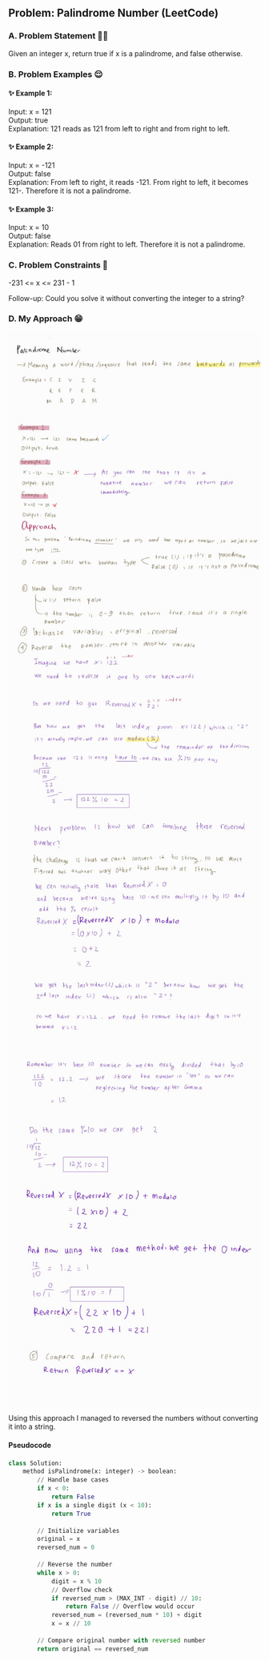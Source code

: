 ## Problem: Palindrome Number (LeetCode)

### A. Problem Statement 💁‍♀️
Given an integer x, return true if x is a palindrome, and false otherwise.

### B. Problem Examples 😌
#### ✨ Example 1:
Input: x = 121 <br/>
Output: true <br/>
Explanation: 121 reads as 121 from left to right and from right to left. <br/>

#### ✨ Example 2: <br/>
Input:  x = -121 <br/>
Output: false <br/>
Explanation: From left to right, it reads -121. From right to left, it becomes 121-. Therefore it is not a palindrome. <br/>

#### ✨ Example 3: <br/>
Input: x = 10  <br/>
Output: false <br/>
Explanation: Reads 01 from right to left. Therefore it is not a palindrome. <br/>
 
### C. Problem Constraints 🫡

-231 <= x <= 231 - 1 <br/>
 

Follow-up: Could you solve it without converting the integer to a string?

### D. My Approach 😁
![1approach](img/1palindrome.jpeg) <br/>
![2approach](img/2palindrome.jpeg) <br/>
![3approach](img/3palindrome.jpeg) <br/>

Using this approach I managed to reversed the numbers without converting it into a string.

#### Pseudocode

```py
class Solution:
    method isPalindrome(x: integer) -> boolean:
        // Handle base cases
        if x < 0:
            return False
        if x is a single digit (x < 10):
            return True
        
        // Initialize variables
        original = x
        reversed_num = 0
        
        // Reverse the number
        while x > 0:
            digit = x % 10
            // Overflow check
            if reversed_num > (MAX_INT - digit) // 10:
                return False // Overflow would occur
            reversed_num = (reversed_num * 10) + digit
            x = x // 10
        
        // Compare original number with reversed number
        return original == reversed_num

```






